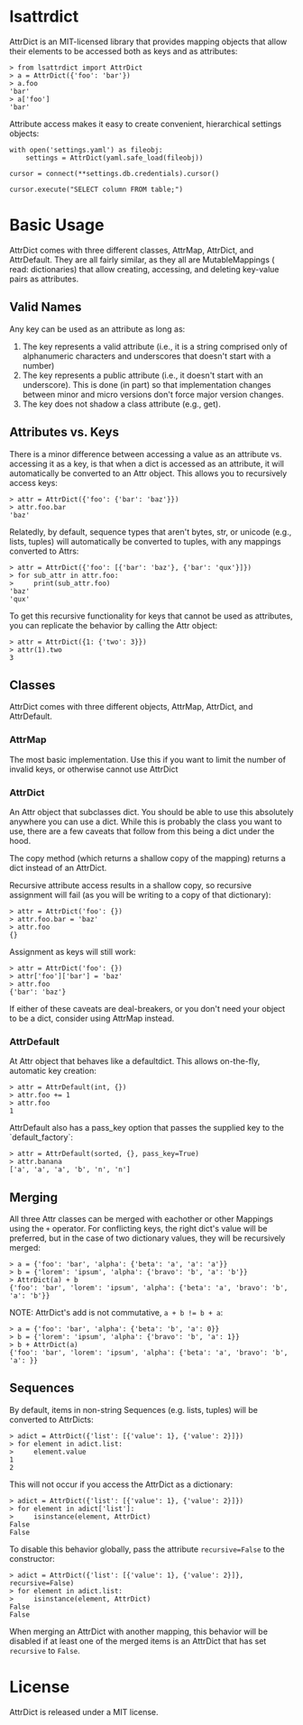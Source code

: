 # lsattrdict

AttrDict is an MIT-licensed library that provides mapping objects that
allow their elements to be accessed both as keys and as attributes:

    > from lsattrdict import AttrDict
    > a = AttrDict({'foo': 'bar'})
    > a.foo
    'bar'
    > a['foo']
    'bar'

Attribute access makes it easy to create convenient, hierarchical
settings objects:

    with open('settings.yaml') as fileobj:
        settings = AttrDict(yaml.safe_load(fileobj))

    cursor = connect(**settings.db.credentials).cursor()

    cursor.execute("SELECT column FROM table;")

Basic Usage
===========

AttrDict comes with three different classes, AttrMap, AttrDict, and
AttrDefault. They are all fairly similar, as they all are
MutableMappings ( read: dictionaries) that allow creating, accessing,
and deleting key-value pairs as attributes.

Valid Names
-----------

Any key can be used as an attribute as long as:

1.  The key represents a valid attribute (i.e., it is a string comprised
    only of alphanumeric characters and underscores that doesn't start
    with a number)
2.  The key represents a public attribute (i.e., it doesn't start with
    an underscore). This is done (in part) so that implementation
    changes between minor and micro versions don't force major version
    changes.
3.  The key does not shadow a class attribute (e.g., get).

Attributes vs. Keys
-------------------

There is a minor difference between accessing a value as an attribute
vs. accessing it as a key, is that when a dict is accessed as an
attribute, it will automatically be converted to an Attr object. This
allows you to recursively access keys:

    > attr = AttrDict({'foo': {'bar': 'baz'}})
    > attr.foo.bar
    'baz'

Relatedly, by default, sequence types that aren't bytes, str, or unicode
(e.g., lists, tuples) will automatically be converted to tuples, with
any mappings converted to Attrs:

    > attr = AttrDict({'foo': [{'bar': 'baz'}, {'bar': 'qux'}]})
    > for sub_attr in attr.foo:
    >     print(sub_attr.foo)
    'baz'
    'qux'

To get this recursive functionality for keys that cannot be used as
attributes, you can replicate the behavior by calling the Attr object:

    > attr = AttrDict({1: {'two': 3}})
    > attr(1).two
    3

Classes
-------

AttrDict comes with three different objects, AttrMap, AttrDict, and
AttrDefault.

### AttrMap

The most basic implementation. Use this if you want to limit the number
of invalid keys, or otherwise cannot use AttrDict

### AttrDict

An Attr object that subclasses dict. You should be able to use this
absolutely anywhere you can use a dict. While this is probably the class
you want to use, there are a few caveats that follow from this being a
dict under the hood.

The copy method (which returns a shallow copy of the mapping) returns a
dict instead of an AttrDict.

Recursive attribute access results in a shallow copy, so recursive
assignment will fail (as you will be writing to a copy of that
dictionary):

    > attr = AttrDict('foo': {})
    > attr.foo.bar = 'baz'
    > attr.foo
    {}

Assignment as keys will still work:

    > attr = AttrDict('foo': {})
    > attr['foo']['bar'] = 'baz'
    > attr.foo
    {'bar': 'baz'}

If either of these caveats are deal-breakers, or you don't need your
object to be a dict, consider using AttrMap instead.

### AttrDefault

At Attr object that behaves like a defaultdict. This allows on-the-fly,
automatic key creation:

    > attr = AttrDefault(int, {})
    > attr.foo += 1
    > attr.foo
    1

AttrDefault also has a pass\_key option that passes the supplied key to
the \`default\_factory\`:

    > attr = AttrDefault(sorted, {}, pass_key=True)
    > attr.banana
    ['a', 'a', 'a', 'b', 'n', 'n']

Merging
-------

All three Attr classes can be merged with eachother or other Mappings
using the `+` operator. For conflicting keys, the right dict's value
will be preferred, but in the case of two dictionary values, they will
be recursively merged:

    > a = {'foo': 'bar', 'alpha': {'beta': 'a', 'a': 'a'}}
    > b = {'lorem': 'ipsum', 'alpha': {'bravo': 'b', 'a': 'b'}}
    > AttrDict(a) + b
    {'foo': 'bar', 'lorem': 'ipsum', 'alpha': {'beta': 'a', 'bravo': 'b', 'a': 'b'}}

NOTE: AttrDict's add is not commutative, `a + b != b + a`:

    > a = {'foo': 'bar', 'alpha': {'beta': 'b', 'a': 0}}
    > b = {'lorem': 'ipsum', 'alpha': {'bravo': 'b', 'a': 1}}
    > b + AttrDict(a)
    {'foo': 'bar', 'lorem': 'ipsum', 'alpha': {'beta': 'a', 'bravo': 'b', 'a': }}

Sequences
---------

By default, items in non-string Sequences (e.g. lists, tuples) will be
converted to AttrDicts:

    > adict = AttrDict({'list': [{'value': 1}, {'value': 2}]})
    > for element in adict.list:
    >     element.value
    1
    2

This will not occur if you access the AttrDict as a dictionary:

    > adict = AttrDict({'list': [{'value': 1}, {'value': 2}]})
    > for element in adict['list']:
    >     isinstance(element, AttrDict)
    False
    False

To disable this behavior globally, pass the attribute `recursive=False`
to the constructor:

    > adict = AttrDict({'list': [{'value': 1}, {'value': 2}]}, recursive=False)
    > for element in adict.list:
    >     isinstance(element, AttrDict)
    False
    False

When merging an AttrDict with another mapping, this behavior will be
disabled if at least one of the merged items is an AttrDict that has set
`recursive` to `False`.

License
=======

AttrDict is released under a MIT license.
